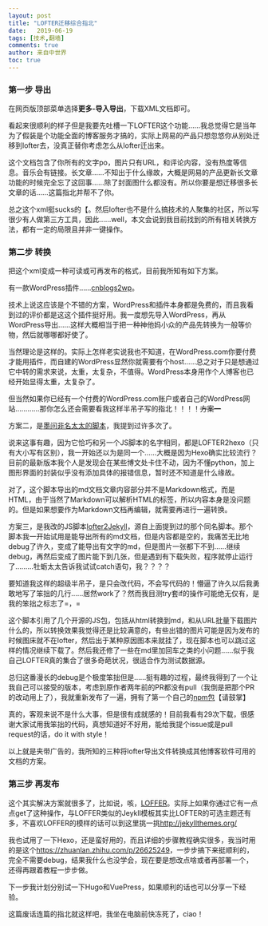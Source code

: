 ```yaml
---
layout: post
title: "LOFTER迁移综合指北"
date:   2019-06-19
tags: [技术,翻墙]
comments: true
author: 来自中世界
toc: true
---
```

### 第一步 导出 


在网页版顶部菜单选择**更多-导入导出**，下载XML文档即可。

看起来很顺利的样子但是我要先吐槽一下LOFTER这个功能……我总觉得它是当年为了假装是个功能全面的博客服务才搞的，实际上网易的产品只想忽悠你从别处迁移到lofter去，没真正替你考虑怎么从lofter迁出来。

<!-- more -->

这个文档包含了你所有的文字po，图片只有URL，和评论内容，没有热度等信息。音乐会有链接。长文章……不知出于什么缘故，大概是网易的产品更新长文章功能的时候完全忘了这回事……除了封面图什么都没有。所以你要是想迁移很多长文章的话……这篇指北并帮不了你。

总之这个xml挺sucks的【。然后lofter也不是什么搞技术的人聚集的社区，所以写很少有人做第三方工具，因此……well，本文会说到我目前找到的所有相关转换方法，都有一定的局限且并非一键操作。

### 第二步 转换 


把这个xml变成一种可读或可再发布的格式，目前我所知有如下方案。

有一款WordPress插件……[cnblogs2wp](https://wordpress.org/plugins/cnblogs2wp/)。

技术上说这应该是个不错的方案，WordPress和插件本身都是免费的，而且我看到过的评价都是这这个插件挺好用。我一度想先导入WordPress，再从WordPress导出……这样大概相当于把一种神他妈小众的产品先转换为一般等价物，然后就哪哪都好使了。

当然理论是这样的。实际上怎样老实说我也不知道，在WordPress.com你要付费才能用插件，而自建的WordPress显然你就需要有个host……总之对于只是想通过它中转的需求来说，太重，太复杂，不值得。WordPress本身用作个人博客也已经开始显得太重，太复杂了。

但当然如果你已经有一个付费的WordPress.com账户或者自己的WordPress网站…………那你怎么还会需要看我这样半吊子写的指北！！！！~~方案一~~

方案二，是[墨问非名太太的脚本](https://github.com/alicewish/Lofter2Hexo)，我提到过许多次了。

说来这事有趣，因为它恰巧和另一个JS脚本的名字相同，都是LOFTER2hexo（只有大小写有区别），我一开始还以为是同一个……大概是因为Hexo确实比较流行？目前的最新版本我个人是发现会在某些博文处卡住不动，因为不懂python，加上图形界面的封装似乎没有添加具体的报错信息，暂时还不知道是什么缘故。

对了，这个脚本导出的md文档文章内容部分并不是Markdown格式，而是HTML，由于当然了Markdown可以解析HTML的标签，所以内容本身是没问题的。但是如果想要作为Markdown文档再编辑，就需要再进行一遍转换。

方案三，是我改的JS脚本[lofter2Jekyll](https://github.com/FromEndWorld/lofter2Jekyll)，源自上面提到过的那个同名脚本。那个脚本我一开始试用是能导出所有的md文档，但是内容都是空的，我痛苦无比地debug了许久，变成了能导出有文字的md，但是图片一张都下不到……继续debug，再然后变成了图片能下到几张，但是遇到有下载失败，程序就停止运行了………牡蛎太太告诉我试试catch语句，我？？？？

要知道我这样的超级半吊子，是只会改代码，不会写代码的！懵逼了许久以后我勇敢地写了笨拙的几行……居然work了？然而我目测try套if的操作可能绝无仅有，是我的笨拙之标志了=，=

这个脚本引用了几个开源的JS包，包括从html转换到md，和从URL批量下载图片什么的，所以转换效果我觉得还是比较满意的，有些出错的图片可能是因为发布的时候图床就不在lofter，然后出于某种原因图本来就挂了，现在脚本也可以跳过这样的情况继续下载了。然后我还修了一些在md里加回车之类的小问题……似乎我自己LOFTER真的集合了很多奇葩状况，很适合作为测试数据源。

总归这番漫长的debug是个极度笨拙但是……挺有趣的过程，最终我得到了一个让我自己可以接受的版本，考虑到原作者两年前的PR都没有pull（我倒是把那个PR的改动用上了），我就重新发布了一遍，拥有了第一个自己的[npm包](https://www.npmjs.com/package/lofter2jekyll)【请鼓掌】

真的，客观来说不是什么大事，但是很有成就感的！目前我看有29次下载，很感谢大家试用我笨拙的代码，真想知道好不好用，能给我提个issue或是pull request的话，do it with style！

以上就是夹带广告的，我所知的三种将lofter导出文件转换成其他博客软件可用的文档的方案。

### 第三步 再发布 


这个其实解决方案就很多了，比如说，咳，[LOFFER](https://github.com/FromEndWorld/LOFFER)。实际上如果你通过它有一点点get了这种操作，与LOFFER类似的Jeykll模板其实比LOFTER的可选主题还有多，不喜欢LOFFER的模样的话可以到这里挑一挑<http://jekyllthemes.org/>

我也试用了一下Hexo，还是蛮好用的，而且详细的步骤教程确实很多，我当时用的是这个<https://zhuanlan.zhihu.com/p/26625249>，一步步搞下来挺顺利的，完全不需要debug，结果我什么也没学会，现在要是想改点啥或者再部署一个，还得再跟着教程一步步做。

下一步我计划分别试一下Hugo和VuePress，如果顺利的话也可以分享一下经验。

这篇废话连篇的指北就这样吧，我坐在电脑前快冻死了，ciao！